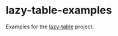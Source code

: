# lazy-table-examples

Examples for the [lazy-table](https://github.com/nikolap/lazy-table) project.
